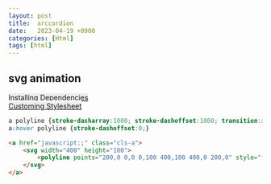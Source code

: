 ```yaml
---
layout: post
title:  arccordion
date:   2023-04-19 +0900
categories: [Html]
tags: [html]
---
```


## svg animation

<style>
    .arcc_wrap a {position:relative; width:780px; height:50px; background:#eee; border-top:2px solid #fff; border-bottom:1xp solid #000;}
</style>
<div class="arcc_wrap">
    <a href="javascript:;" class="open">Installing Dependencies</a>
    <a href="javascript:;" class="close" style="display:none;">Customing Static Assets</a>
    <div class="arcc_cont" style="display:none;">
        <p>Before running for the first time, go to the root directory of your site, and install dependencies as follows</p>
    </div>
</div>
<div class="arcc_wrap">
    <a href="javascript:;" class="open">Customing Stylesheet</a>
    <a href="javascript:;" class="close" style="display:none;">Running Local Server</a>
    <div class="arcc_cont" style="display:none;">
        <p>Removes some files or directories from your repository</p>
    </div>
</div>
<script>    
    $('.arcc_wrap').click(function(){
        $(this).toggleClass('on');
        if( $(this).hasClass('on') == true ){
            $(this).siblings('.arcc_wrap').removeClass('on');
            $(this).siblings('.arcc_wrap').children('.arcc_cont').slideUp(250);
            $(this).siblings('.arcc_wrap').children('.open').show();
            $(this).siblings('.arcc_wrap').children('.close').hide();	
            $(this).children('.arcc_cont').slideDown(250);
            $(this).children('.open').hide();
            $(this).children('.close').show();				
        }else{
            $(this).children('.arcc_cont').slideUp(250);
            $(this).children('.open').show();
            $(this).children('.close').hide();
        }
    });    
</script>

```css
a polyline {stroke-dasharray:1000; stroke-dashoffset:1000; transition:all .5s;}
a:hover polyline {stroke-dashoffset:0;}
```

```html
<a href="javascript:;" class="cls-a">
    <svg width="400" height="100">  
        <polyline points="200,0 0,0 0,100 400,100 400,0 200,0" style="fill:transparent;stroke:#93ebe6;stroke-width:20" />
    </svg>
</a>
```